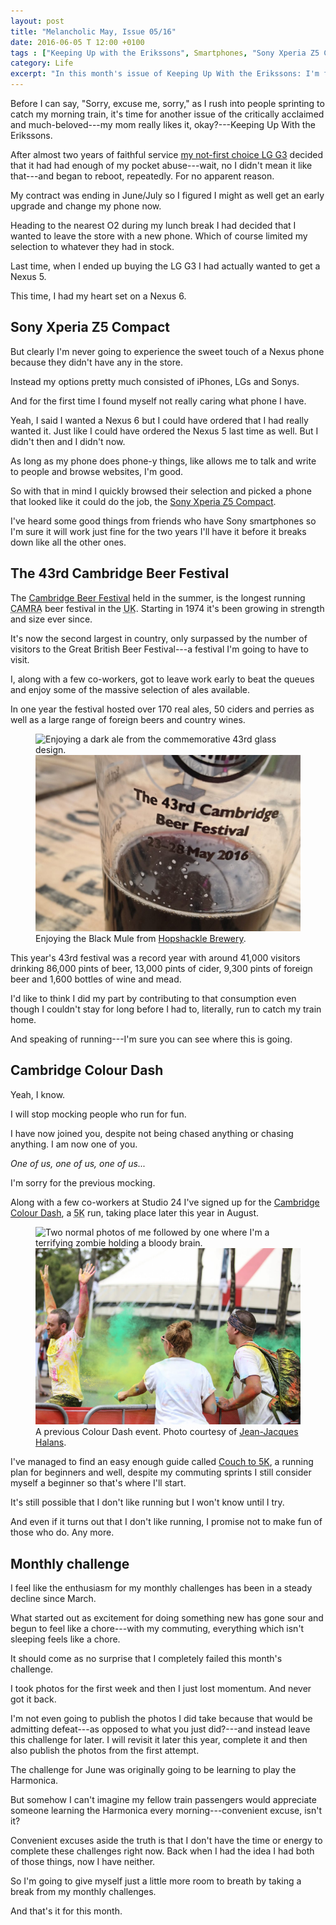 ```yaml
---
layout: post
title: "Melancholic May, Issue 05/16"
date: 2016-06-05 T 12:00 +0100
tags : ["Keeping Up with the Erikssons", Smartphones, "Sony Xperia Z5 Compact", Exercise, Running, Colour Dash]
category: Life
excerpt: "In this month's issue of Keeping Up With the Erikssons: I'm forced to get a new phone, attend the 43rd Cambridge Beer Festival, sign up for my first 5K run and completely fail my monthly challenge."
---
```

Before I can say, "Sorry, excuse me, sorry," as I rush into people sprinting to catch my morning train, it's time for another issue of the critically acclaimed and much-beloved---my mom really likes it, okay?---Keeping Up With the Erikssons.

After almost two years of faithful service [my not-first choice LG G3][5inches] decided that it had had enough of my pocket abuse---wait, no I didn't mean it like that---and began to reboot, repeatedly. For no apparent reason.

My contract was ending in June/July so I figured I might as well get an early upgrade and change my phone now.

Heading to the nearest O2 during my lunch break I had decided that I wanted to leave the store with a new phone. Which of course limited my selection to whatever they had in stock.

Last time, when I ended up buying the LG G3 I had actually wanted to get a Nexus 5.

This time, I had my heart set on a Nexus 6.

## Sony Xperia Z5 Compact

But clearly I'm never going to experience the sweet touch of a Nexus phone because they didn't have any in the store.

Instead my options pretty much consisted of iPhones, LGs and Sonys.

And for the first time I found myself not really caring what phone I have.

Yeah, I said I wanted a Nexus 6 but I could have ordered that I had really wanted it. Just like I could have ordered the Nexus 5 last time as well. But I didn't then and I didn't now.

As long as my phone does phone-y things, like allows me to talk and write to people and browse websites, I'm good.

So with that in mind I quickly browsed their selection and picked a phone that looked like it could do the job, the [Sony Xperia Z5 Compact][sony].

I've heard some good things from friends who have Sony smartphones so I'm sure it will work just fine for the two years I'll have it before it breaks down like all the other ones.

## The 43rd Cambridge Beer Festival

The [Cambridge Beer Festival][beerfestival] held in the summer, is the longest running <abbr title="Campaign for Real Ale" class="small-caps">CAMRA</abbr> beer festival in the <abbr title="United Kingdom" class="small-caps">UK</abbr>. Starting in 1974 it's been growing in strength and size ever since.

It's now the second largest in country, only surpassed by the number of visitors to the Great British Beer Festival---a festival I'm going to have to visit.

I, along with a few co-workers, got to leave work early to beat the queues and enjoy some of the massive selection of ales available.

In one year the festival hosted over 170 real ales, 50 ciders and perries as well as a large range of foreign beers and country wines.

<figure>
  <img class="js-lazy-load" data-original="/assets/posts/2016/june/melancholic-may-issue-05-16/beer-festival.jpg" alt="Enjoying a dark ale from the commemorative 43rd glass design.">
  <noscript>
    <img src="/assets/posts/2016/june/melancholic-may-issue-05-16/beer-festival.jpg" alt="Enjoying a dark ale from the commemorative 43rd glass design.">
  </noscript>
  <figcaption>Enjoying the Black Mule from <a href="http://www.hopshacklebrewery.co.uk/new/our-ales.html">Hopshackle Brewery</a>.</figcaption>
</figure>

This year's 43rd festival was a record year with around 41,000 visitors drinking 86,000 pints of beer, 13,000 pints of cider, 9,300 pints of foreign beer and 1,600 bottles of wine and mead.

I'd like to think I did my part by contributing to that consumption even though I couldn't stay for long before I had to, literally, run to catch my train home.

And speaking of running---I'm sure you can see where this is going.

## Cambridge Colour Dash

Yeah, I know.

I will stop mocking people who run for fun.

I have now joined you, despite not being chased anything or chasing anything. I am now one of you.

*One of us, one of us, one of us...*

I'm sorry for the previous mocking.

Along with a few co-workers at Studio 24 I've signed up for the [Cambridge Colour Dash][colourdash], a <abbr title="5 kilometre" class="small-caps">5K</abbr> run, taking place later this year in August.

<figure>
  <img class="js-lazy-load" data-original="/assets/posts/2016/june/melancholic-may-issue-05-16/colour-dash.jpg" alt="Two normal photos of me followed by one where I'm a terrifying zombie holding a bloody brain.">
  <noscript>
    <img src="/assets/posts/2016/june/melancholic-may-issue-05-16/colour-dash.jpg" alt="Two normal photos of me followed by one where I'm a terrifying zombie holding a bloody brain.">
  </noscript>
  <figcaption>A previous Colour Dash event. Photo courtesy of <a href="https://www.flickr.com/photos/halans/12146953766/">Jean-Jacques Halans</a>.</figcaption>
</figure>

I've managed to find an easy enough guide called [Couch to 5K][couchto5k], a running plan for beginners and well, despite my commuting sprints I still consider myself a beginner so that's where I'll start.

It's still possible that I don't like running but I won't know until I try.

And even if it turns out that I don't like running, I promise not to make fun of those who do. Any more.

## Monthly challenge

I feel like the enthusiasm for my monthly challenges has been in a steady decline since March.

What started out as excitement for doing something new has gone sour and begun to feel like a chore---with my commuting, everything which isn't sleeping feels like a chore.

It should come as no surprise that I completely failed this month's challenge.

I took photos for the first week and then I just lost momentum. And never got it back.

I'm not even going to publish the photos I did take because that would be admitting defeat---as opposed to what you just did?---and instead leave this challenge for later. I will revisit it later this year, complete it and then also publish the photos from the first attempt.

The challenge for June was originally going to be learning to play the Harmonica.

But somehow I can't imagine my fellow train passengers would appreciate someone learning the Harmonica every morning---convenient excuse, isn't it?

Convenient excuses aside the truth is that I don't have the time or energy to complete these challenges right now. Back when I had the idea I had both of those things, now I have neither.

So I'm going to give myself just a little more room to breath by taking a break from my monthly challenges.

And that's it for this month.

[5inches]: /blog/my-stunning-five-and-a-half-inches
[sony]: http://www.sonymobile.com/global-en/products/phones/xperia-z5-compact/
[beerfestival]: http://www.cambridgebeerfestival.com/cbf
[colourdash]: https://www.each.org.uk/support-us/events-diary/details/cambridgeshire-colour-dash-2016
[couchto5k]: http://www.nhs.uk/Livewell/c25k/Pages/couch-to-5k.aspx
